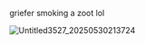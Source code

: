 griefer smoking a zoot lol

![Untitled3527_20250530213724](https://github.com/user-attachments/assets/bc828200-8585-49f4-8511-6950a36bae8c) 
